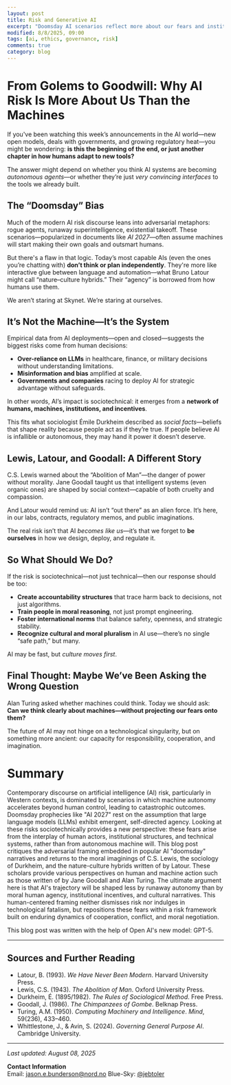 ```yaml
---
layout: post
title: Risk and Generative AI
excerpt: "Doomsday AI scenarios reflect more about our fears and institutions than actual machine autonomy. What if the real danger isn’t runaway intelligence—but how we react to it?"
modified: 8/8/2025, 09:00
tags: [ai, ethics, governance, risk]
comments: true
category: blog
---
```


# From Golems to Goodwill: Why AI Risk Is More About Us Than the Machines

If you've been watching this week’s announcements in the AI world—new open models, deals with governments, and growing regulatory heat—you might be wondering: **is this the beginning of the end, or just another chapter in how humans adapt to new tools?**

The answer might depend on whether you think AI systems are becoming *autonomous agents*—or whether they’re just *very convincing interfaces* to the tools we already built.

## The “Doomsday” Bias

Much of the modern AI risk discourse leans into adversarial metaphors: rogue agents, runaway superintelligence, existential takeoff. These scenarios—popularized in documents like *AI 2027*—often assume machines will start making their own goals and outsmart humans.  

But there's a flaw in that logic. Today’s most capable AIs (even the ones you’re chatting with) **don’t think or plan independently**. They're more like interactive glue between language and automation—what Bruno Latour might call “nature–culture hybrids.” Their “agency” is borrowed from how humans use them.

We aren’t staring at Skynet. We’re staring at ourselves.

## It’s Not the Machine—It’s the System

Empirical data from AI deployments—open and closed—suggests the biggest risks come from human decisions:
- **Over-reliance on LLMs** in healthcare, finance, or military decisions without understanding limitations.
- **Misinformation and bias** amplified at scale.
- **Governments and companies** racing to deploy AI for strategic advantage without safeguards.

In other words, AI’s impact is sociotechnical: it emerges from a **network of humans, machines, institutions, and incentives**.

This fits what sociologist Émile Durkheim described as *social facts*—beliefs that shape reality because people act as if they’re true. If people believe AI is infallible or autonomous, they may hand it power it doesn’t deserve.

## Lewis, Latour, and Goodall: A Different Story

C.S. Lewis warned about the “Abolition of Man”—the danger of power without morality. Jane Goodall taught us that intelligent systems (even organic ones) are shaped by social context—capable of both cruelty and compassion.

And Latour would remind us: AI isn’t “out there” as an alien force. It’s here, in our labs, contracts, regulatory memos, and public imaginations.

The real risk isn’t that AI *becomes like us*—it’s that we forget to **be ourselves** in how we design, deploy, and regulate it.

## So What Should We Do?

If the risk is sociotechnical—not just technical—then our response should be too:
- **Create accountability structures** that trace harm back to decisions, not just algorithms.
- **Train people in moral reasoning**, not just prompt engineering.
- **Foster international norms** that balance safety, openness, and strategic stability.
- **Recognize cultural and moral pluralism** in AI use—there’s no single “safe path,” but many.

AI may be fast, but *culture moves first*.

## Final Thought: Maybe We’ve Been Asking the Wrong Question

Alan Turing asked whether machines could think. Today we should ask:  
**Can we think clearly about machines—without projecting our fears onto them?**

The future of AI may not hinge on a technological singularity, but on something more ancient: our capacity for responsibility, cooperation, and imagination.

# Summary

Contemporary discourse on artificial intelligence (AI) risk, particularly in Western contexts, is dominated by scenarios in which machine autonomy accelerates beyond human control, leading to catastrophic outcomes. Doomsday prophecies like "AI 2027" rest on the assumption that large language models (LLMs) exhibit emergent, self-directed agency. Looking at these risks sociotechnically provides a new perspective: these fears arise from the interplay of human actors, institutional structures, and technical systems, rather than from autonomous machine will. This blog post critiques the adversarial framing embedded in popular AI "doomsday" narratives and returns to the moral imaginings of C.S. Lewis, the sociology of Durkheim, and the nature-culture hybrids written of by Latour. These scholars provide various perspectives on human and machine action such as those written of by Jane Goodall and Alan Turing. The ultimate argument here is that AI's trajectory will be shaped less by runaway autonomy than by moral human agency, institutional incentives, and cultural narratives. This human-centered framing neither dismisses risk nor indulges in technological fatalism, but repositions these fears within a risk framework built on enduring dynamics of cooperation, conflict, and moral negotiation.

This blog post was written with the help of Open AI's new model: GPT-5.

---

## Sources and Further Reading

- Latour, B. (1993). *We Have Never Been Modern*. Harvard University Press.  
- Lewis, C.S. (1943). *The Abolition of Man*. Oxford University Press.  
- Durkheim, É. (1895/1982). *The Rules of Sociological Method*. Free Press.  
- Goodall, J. (1986). *The Chimpanzees of Gombe*. Belknap Press.  
- Turing, A.M. (1950). *Computing Machinery and Intelligence*. *Mind*, 59(236), 433–460.  
- Whittlestone, J., & Avin, S. (2024). *Governing General Purpose AI*. Cambridge University.

---
*Last updated: August 08, 2025*

**Contact Information**   
Email: jason.e.bunderson@nord.no
Blue-Sky: [@jebtoler](https://bsky.app/profile/jebtoler.bsky.social)
